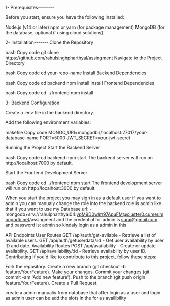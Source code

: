 1- Prerequisites--------

Before you start, ensure you have the following installed:

Node.js (v14 or later)
npm or yarn (for package management)
MongoDB (for the database, optional if using cloud solutions)

2- Installation-------
Clone the Repository

bash
Copy code
git clone https://github.com/rahulsinghpharthyal/assingment
Navigate to the Project Directory

bash
Copy code
cd your-repo-name
Install Backend Dependencies

bash
Copy code
cd backend
npm install
Install Frontend Dependencies

bash
Copy code
cd ../frontend
npm install

3- Backend Configuration

Create a .env file in the backend directory.

Add the following environment variables:

makefile
Copy code
MONGO_URI=mongodb://localhost:27017/your-database-name
PORT=5000
JWT_SECRET=your-jwt-secret


Running the Project
Start the Backend Server

bash
Copy code
cd backend
npm start
The backend server will run on http://localhost:7000 by default.

Start the Frontend Development Server

bash
Copy code
cd ../frontend
npm start
The frontend development server will run on http://localhost:3000 by default.


When you start the project you may sign in as a default user if you want to admin you can manualy change the role into the backend role is admin like that 
if you want to use my Database url: -mongodb+srv://rahulpharthyal04:ypM9D0wlm97ApuFM@cluster0.cumer.mongodb.net/assingment
and the credential for admin is suraj@gmail.com and password is: admin
so kindaly login as a admin in this



API Endpoints
User Routes
GET /api/auth/get-avilable - Retrieve a list of available users.
GET /api/auth/getuserdata/:id - Get user availability by user ID and date.
Availability Routes
POST /api/availability - Create or update availability.
GET /api/availability/:id - Retrieve availability by user ID.
Contributing
If you'd like to contribute to this project, follow these steps:

Fork the repository.
Create a new branch (git checkout -b feature/YourFeature).
Make your changes.
Commit your changes (git commit -am 'Add new feature').
Push to the branch (git push origin feature/YourFeature).
Create a Pull Request.

create a admin manualiy from database 
that after login as a user and login as admin user can be add the slots in the for as availibility
